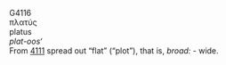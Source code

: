 <body>
  <p>G4116<br>  πλατύς  <br> platus  <br><i>plat-oos‘ </i><br>From <a href="g4111.htm">4111</a>  spread out “flat” (“plot”), that is, <i>broad:</i> - wide.<br></p>
 </body>